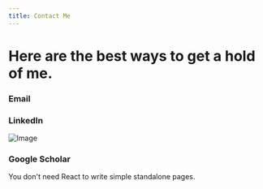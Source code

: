 ```yaml
---
title: Contact Me
---
```


# Here are the best ways to get a hold of me. 

### Email
### LinkedIn

![Image](/src/pages/github-mark-white.png)

### Google Scholar

You don't need React to write simple standalone pages.
